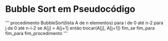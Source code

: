 # Bubble Sort em Pseudocódigo 

''' procedimento BubbleSort(lista A de n elementos)
  para i de 0 até n-2
    para j de 0 até n-i-2
      se A[j] > A[j+1] então
        trocar(A[j], A[j+1])
      fim_se
    fim_para
  fim_para
fim_procedimento 
'''